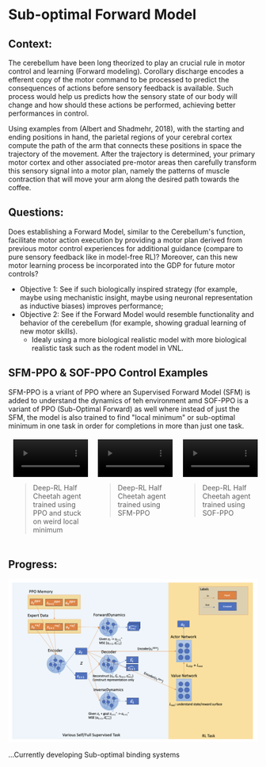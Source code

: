# Sub-optimal Forward Model

## Context:
The cerebellum have been long theorized to play an crucial rule in motor control and learning (Forward modeling). Corollary discharge encodes a efferent copy of the motor command to be processed to predict the consequences of actions before sensory feedback is available. Such process would help us predicts how the sensory state of our body will change and how should these actions be performed, achieving better performances in control.

Using examples from (Albert and Shadmehr, 2018), with the starting and ending positions in hand, the parietal regions of your cerebral cortex compute the path of the arm that connects these positions in space the trajectory of the movement. After the trajectory is determined, your primary motor cortex and other associated pre-motor areas then carefully transform this sensory signal into a motor plan, namely the patterns of muscle contraction that will move your arm along the desired path towards the coffee.

## Questions:
Does establishing a Forward Model, similar to the Cerebellum's function, facilitate motor action execution by providing a motor plan derived from previous motor control experiences for additional guidance (compare to pure sensory feedback like in model-free RL)? Moreover, can this new motor learning process be incorporated into the GDP for future motor controls?

- Objective 1: See if such biologically inspired strategy (for example, maybe using mechanistic insight, maybe using neuronal representation as inductive biases) improves performance;
- Objective 2: See if the Forward Model would resemble functionality and behavior of the cerebellum (for example, showing gradual learning of new motor skills).
  - Idealy using a more biological realistic model with more biological realistic task such as the rodent model in VNL.


## SFM-PPO & SOF-PPO Control Examples
SFM-PPO is a vriant of PPO where an Supervised Forward Model (SFM) is added to understand the dynamics of teh environment amd SOF-PPO is a variant of PPO (Sub-Optimal Forward) as well where instead of just the SFM, the model is also trained to find "local minimum" or sub-optimal minimum in one task in order for completions in more than just one task.

<div style="width: 100%; padding: 5px; display: flex; justify-content: center; gap: 20px;">
          <div style="width: 30%; display: flex; flex-direction: column; align-items: center;">
            <video controls autoplay style="width: 100%; height: auto;" muted>
              <source src="../VNL-SFM/demos/website/ppo_jump_weird.mp4" type="video/mp4">
              Your browser does not support the video tag.
            </video>
            <blockquote>Deep-RL Half Cheetah agent trained using PPO and stuck on weird local minimum</blockquote>
          </div>
          <div style="width: 30%; display: flex; flex-direction: column; align-items: center;">
            <video controls autoplay style="width: 100%; height: auto;" muted>
              <source src="../VNL-SFM/demos/website/sfmppo_converge_712.mp4" type="video/mp4">
              Your browser does not support the video tag.
            </video>
            <blockquote>Deep-RL Half Cheetah agent trained using SFM-PPO</blockquote>
          </div>
        <div style="width: 30%; display: flex; flex-direction: column; align-items: center;">
            <video controls autoplay style="width: 100%; height: auto;" muted>
              <source src="../VNL-SFM/demos/website/sofppo_demo1.mp4" type="video/mp4">
              Your browser does not support the video tag.
            </video>
            <blockquote>Deep-RL Half Cheetah agent trained using SOF-PPO</blockquote>
        </div>
</div>

<!-- <div style="width: 100%; display: flex; flex-direction: column; align-items: center;">
              <video controls autoplay style="width: 100%; height: auto;" muted>
                <source src="../VNL-SFM/demos/website/acti_ppo.mp4" type="video/mp4">
                Your browser does not support the video tag.
              </video>
              <blockquote>Deep-RL Half Cheetah agent trained using PPO Action Space & Action Activation PCA</blockquote>
          </div> -->

<!-- <div style="width: 100%; display: flex; flex-direction: column; align-items: center;">
              <video controls autoplay style="width: 100%; height: auto;" muted>
                <source src="../VNL-SFM/demos/website/acti_sfmppo_kl.mp4" type="video/mp4">
                Your browser does not support the video tag.
              </video>
              <blockquote>Deep-RL Half Cheetah agent trained using SFMPPO Latent Space & Action Activation PCA</blockquote>
          </div>

<div style="width: 100%; display: flex; flex-direction: column; align-items: center;">
              <video controls autoplay style="width: 100%; height: auto;" muted>
                <source src="../VNL-SFM/demos/website/sfmppo_full.mp4" type="video/mp4">
                Your browser does not support the video tag.
              </video>
              <blockquote>Deep-RL Half Cheetah agent trained using SFMPPO Full PCA</blockquote>
          </div> -->

## Progress:

![Alt text](demos/website/dynamics_model.png)

...Currently developing Sub-optimal binding systems